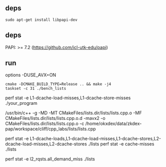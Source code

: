 ## deps
```
sudo apt-get install libpapi-dev
```

## deps
PAPI: >= 7.2 (https://github.com/icl-utk-edu/papi)

## run

options
-DUSE_AVX=ON
```
cmake -DCMAKE_BUILD_TYPE=Release .. && make -j4
taskset -c 31 ./bench_lists
```

perf stat -e L1-dcache-load-misses,L1-dcache-store-misses ./your_program


/usr/bin/c++   -g -MD -MT CMakeFiles/lists.dir/lists/lists.cpp.o -MF CMakeFiles/lists.dir/lists/lists.cpp.o.d -mavx2 -o CMakeFiles/lists.dir/lists/lists.cpp.o -c /home/okxdex/data/zkdex-pap/workspace/cliff/cpp_labs/lists/lists.cpp

perf stat -e L1-dcache-loads,L1-dcache-load-misses,L1-dcache-stores,L2-dcache-load-misses,L2-dcache-stores ./lists
perf stat -e cache-misses ./lists

perf stat -e l2_rqsts.all_demand_miss ./lists